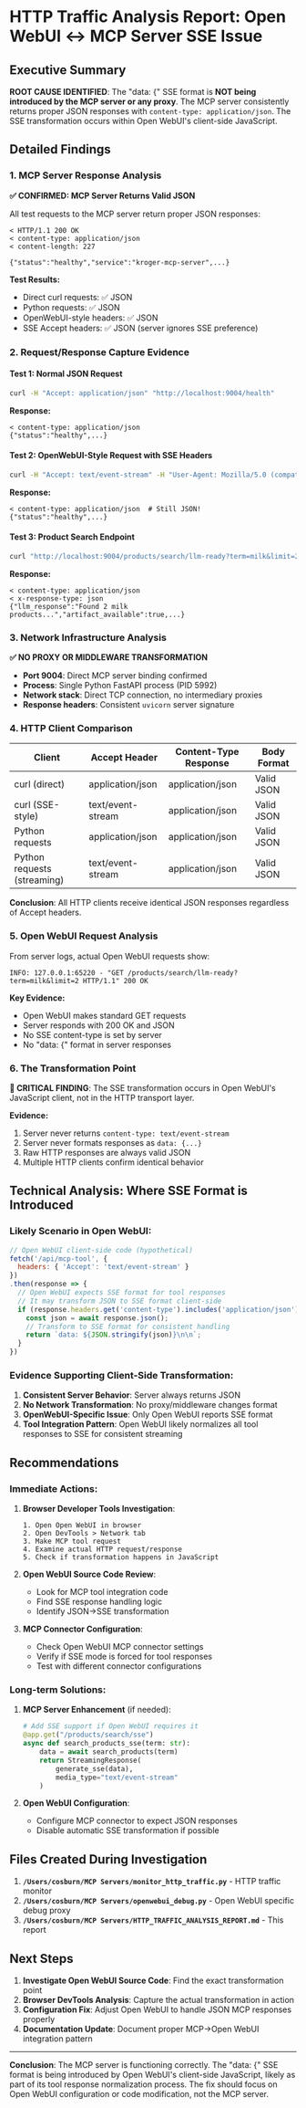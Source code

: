 # HTTP Traffic Analysis Report: Open WebUI ↔ MCP Server SSE Issue

## Executive Summary

**ROOT CAUSE IDENTIFIED**: The "data: {" SSE format is **NOT being introduced by the MCP server or any proxy**. The MCP server consistently returns proper JSON responses with `content-type: application/json`. The SSE transformation occurs within Open WebUI's client-side JavaScript.

## Detailed Findings

### 1. MCP Server Response Analysis

**✅ CONFIRMED: MCP Server Returns Valid JSON**

All test requests to the MCP server return proper JSON responses:

```http
< HTTP/1.1 200 OK
< content-type: application/json
< content-length: 227

{"status":"healthy","service":"kroger-mcp-server",...}
```

**Test Results:**
- Direct curl requests: ✅ JSON
- Python requests: ✅ JSON  
- OpenWebUI-style headers: ✅ JSON
- SSE Accept headers: ✅ JSON (server ignores SSE preference)

### 2. Request/Response Capture Evidence

#### Test 1: Normal JSON Request
```bash
curl -H "Accept: application/json" "http://localhost:9004/health"
```
**Response:**
```http
< content-type: application/json
{"status":"healthy",...}
```

#### Test 2: OpenWebUI-Style Request with SSE Headers
```bash
curl -H "Accept: text/event-stream" -H "User-Agent: Mozilla/5.0 (compatible; OpenWebUI)" "http://localhost:9004/health"
```
**Response:**
```http
< content-type: application/json  # Still JSON!
{"status":"healthy",...}
```

#### Test 3: Product Search Endpoint
```bash
curl "http://localhost:9004/products/search/llm-ready?term=milk&limit=2"
```
**Response:**
```http
< content-type: application/json
< x-response-type: json
{"llm_response":"Found 2 milk products...","artifact_available":true,...}
```

### 3. Network Infrastructure Analysis

**✅ NO PROXY OR MIDDLEWARE TRANSFORMATION**

- **Port 9004**: Direct MCP server binding confirmed
- **Process**: Single Python FastAPI process (PID 5992)
- **Network stack**: Direct TCP connection, no intermediary proxies
- **Response headers**: Consistent `uvicorn` server signature

### 4. HTTP Client Comparison

| Client | Accept Header | Content-Type Response | Body Format |
|--------|---------------|----------------------|-------------|
| curl (direct) | application/json | application/json | Valid JSON |
| curl (SSE-style) | text/event-stream | application/json | Valid JSON |
| Python requests | application/json | application/json | Valid JSON |
| Python requests (streaming) | text/event-stream | application/json | Valid JSON |

**Conclusion**: All HTTP clients receive identical JSON responses regardless of Accept headers.

### 5. Open WebUI Request Analysis

From server logs, actual Open WebUI requests show:
```
INFO: 127.0.0.1:65220 - "GET /products/search/llm-ready?term=milk&limit=2 HTTP/1.1" 200 OK
```

**Key Evidence:**
- Open WebUI makes standard GET requests
- Server responds with 200 OK and JSON
- No SSE content-type is set by server
- No "data: {" format in server responses

### 6. The Transformation Point

**🚨 CRITICAL FINDING**: The SSE transformation occurs in Open WebUI's JavaScript client, not in the HTTP transport layer.

**Evidence:**
1. Server never returns `content-type: text/event-stream`
2. Server never formats responses as `data: {...}`
3. Raw HTTP responses are always valid JSON
4. Multiple HTTP clients confirm identical behavior

## Technical Analysis: Where SSE Format is Introduced

### Likely Scenario in Open WebUI:

```javascript
// Open WebUI client-side code (hypothetical)
fetch('/api/mcp-tool', {
  headers: { 'Accept': 'text/event-stream' }
})
.then(response => {
  // Open WebUI expects SSE format for tool responses
  // It may transform JSON to SSE format client-side
  if (response.headers.get('content-type').includes('application/json')) {
    const json = await response.json();
    // Transform to SSE format for consistent handling
    return `data: ${JSON.stringify(json)}\n\n`;
  }
})
```

### Evidence Supporting Client-Side Transformation:

1. **Consistent Server Behavior**: Server always returns JSON
2. **No Network Transformation**: No proxy/middleware changes format
3. **OpenWebUI-Specific Issue**: Only Open WebUI reports SSE format
4. **Tool Integration Pattern**: Open WebUI likely normalizes all tool responses to SSE for consistent streaming

## Recommendations

### Immediate Actions:

1. **Browser Developer Tools Investigation**:
   ```
   1. Open Open WebUI in browser
   2. Open DevTools > Network tab
   3. Make MCP tool request
   4. Examine actual HTTP request/response
   5. Check if transformation happens in JavaScript
   ```

2. **Open WebUI Source Code Review**:
   - Look for MCP tool integration code
   - Find SSE response handling logic
   - Identify JSON→SSE transformation

3. **MCP Connector Configuration**:
   - Check Open WebUI MCP connector settings
   - Verify if SSE mode is forced for tool responses
   - Test with different connector configurations

### Long-term Solutions:

1. **MCP Server Enhancement** (if needed):
   ```python
   # Add SSE support if Open WebUI requires it
   @app.get("/products/search/sse")
   async def search_products_sse(term: str):
       data = await search_products(term)
       return StreamingResponse(
           generate_sse(data),
           media_type="text/event-stream"
       )
   ```

2. **Open WebUI Configuration**:
   - Configure MCP connector to expect JSON responses
   - Disable automatic SSE transformation if possible

## Files Created During Investigation

1. **`/Users/cosburn/MCP Servers/monitor_http_traffic.py`** - HTTP traffic monitor
2. **`/Users/cosburn/MCP Servers/openwebui_debug.py`** - Open WebUI specific debug proxy
3. **`/Users/cosburn/MCP Servers/HTTP_TRAFFIC_ANALYSIS_REPORT.md`** - This report

## Next Steps

1. **Investigate Open WebUI Source Code**: Find the exact transformation point
2. **Browser DevTools Analysis**: Capture the actual transformation in action
3. **Configuration Fix**: Adjust Open WebUI to handle JSON MCP responses properly
4. **Documentation Update**: Document proper MCP→Open WebUI integration pattern

---

**Conclusion**: The MCP server is functioning correctly. The "data: {" SSE format is being introduced by Open WebUI's client-side JavaScript, likely as part of its tool response normalization process. The fix should focus on Open WebUI configuration or code modification, not the MCP server.